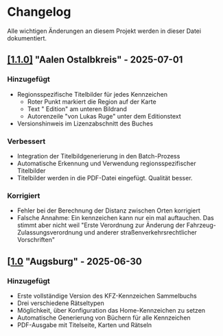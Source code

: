 # Changelog

Alle wichtigen Änderungen an diesem Projekt werden in dieser Datei dokumentiert.

## [[1.1.0]](https://github.com/TVLuke/kennzeichen_buch/releases/tag/v1.1.0) "Aalen Ostalbkreis" - 2025-07-01

### Hinzugefügt
- Regionsspezifische Titelbilder für jedes Kennzeichen
  - Roter Punkt markiert die Region auf der Karte
  - Text "<Region> Edition" am unteren Bildrand
  - Autorenzeile "von Lukas Ruge" unter dem Editionstext
- Versionshinweis im Lizenzabschnitt des Buches

### Verbessert
- Integration der Titelbildgenerierung in den Batch-Prozess
- Automatische Erkennung und Verwendung regionsspezifischer Titelbilder
- Titelbilder werden in die PDF-Datei eingefügt. Qualität besser.

### Korrigiert
- Fehler bei der Berechnung der Distanz zwischen Orten korrigiert
- Falsche Annahme: Ein kennzeichen kann nur ein mal auftauchen. Das stimmt aber nicht weil "Erste Verordnung zur Änderung der Fahrzeug-Zulassungsverordnung und anderer straßenverkehrsrechtlicher Vorschriften"

## [[1.0](https://github.com/TVLuke/kennzeichen_buch/releases/tag/v1.0) "Augsburg" - 2025-06-30

### Hinzugefügt
- Erste vollständige Version des KFZ-Kennzeichen Sammelbuchs
- Drei verschiedene Rätseltypen
- Möglichkeit, über Konfiguration das Home-Kennzeichen zu setzen
- Automatische Generierung von Büchern für alle Kennzeichen
- PDF-Ausgabe mit Titelseite, Karten und Rätseln
